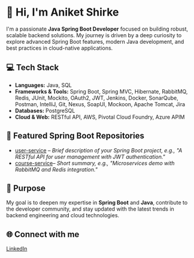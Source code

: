 # 👋 Hi, I'm Aniket Shirke

I'm a passionate **Java Spring Boot Developer** focused on building robust, scalable backend solutions. My journey is driven by a deep curiosity to explore advanced Spring Boot features, modern Java development, and best practices in cloud-native applications.

## 💻 Tech Stack

- **Languages:** Java, SQL
- **Frameworks & Tools:** Spring Boot, Spring MVC, Hibernate, RabbitMQ, Redis, JUnit, Mockito, OAuth2, JWT, Jenkins, Docker, SonarQube, Postman, IntelliJ, Git, Nexus, SoapUI, Mockoon, Apache Tomcat, Jira
- **Databases:** PostgreSQL
- **Cloud & Web:** RESTful API, AWS, Pivotal Cloud Foundry, Azure APIM

## 🚀 Featured Spring Boot Repositories

- [user-service](https://github.com/Aniket170520/user-service) – _Brief description of your Spring Boot project, e.g., "A RESTful API for user management with JWT authentication."_
- [course-service](https://github.com/Aniket170520/course-service)– _Short summary, e.g., "Microservices demo with RabbitMQ and Redis integration."_


## 🎯 Purpose

My goal is to deepen my expertise in **Spring Boot** and **Java**, contribute to the developer community, and stay updated with the latest trends in backend engineering and cloud technologies.

## 🌐 Connect with me

[LinkedIn](https://www.linkedin.com/in/shirke-aniket)
